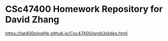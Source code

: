 # CSc47400 Homework Repository for David Zhang

https://tat400pinglife.github.io/Csc47400/prob3slides.html
